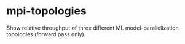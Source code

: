 # mpi-topologies
Show relative throughput of three different ML model-parallelization topologies (forward pass only).
